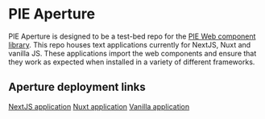 # PIE Aperture

PIE Aperture is designed to be a test-bed repo for the [PIE Web component library](https://github.com/justeattakeaway/pie). This repo houses text applications currently for NextJS, Nuxt and vanilla JS. These applications import the web components and ensure that they work as expected when installed in a variety of different frameworks.

## Aperture deployment links
[NextJS application](https://aperture-nextjs.pie.design/)
[Nuxt application](https://aperture-nextjs.pie.design/)
[Vanilla application](https://aperture-vanilla.pie.design/)
